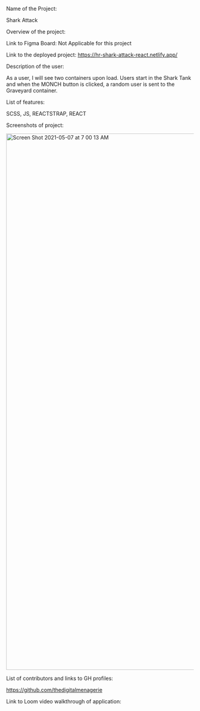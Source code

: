 Name of the Project:

Shark Attack

Overview of the project:

Link to Figma Board:
Not Applicable for this project

Link to the deployed project:
https://hr-shark-attack-react.netlify.app/


Description of the user:

As a user, I will see two containers upon load. Users start in the Shark Tank and when the MONCH button is clicked, a random user is sent to the Graveyard container. 

List of features:

SCSS, JS, REACTSTRAP, REACT

Screenshots of project:

<img width="1440" alt="Screen Shot 2021-05-07 at 7 00 13 AM" src="https://user-images.githubusercontent.com/76716670/117440337-ee228580-af01-11eb-9609-e087c4db8561.png">


List of contributors and links to GH profiles:

https://github.com/thedigitalmenagerie

Link to Loom video walkthrough of application:
